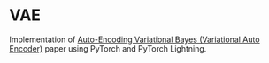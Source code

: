 # VAE
Implementation of [Auto-Encoding Variational Bayes (Variational Auto Encoder)](https://arxiv.org/abs/1312.6114) paper using PyTorch and PyTorch Lightning.